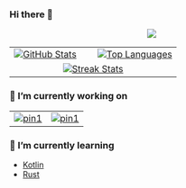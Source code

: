 ### Hi there 👋

<p align="center">
  <a href="https://github.com/tandpfun/skill-icons">
    <img src="https://skillicons.dev/icons?i=docker,py,cpp,java,ocaml,html,ts,firebase,mysql,mongodb,vscode,idea,git,linux" />
  </a>
</p>

<table align="center">
  <tr>
    <td width="50%">
      <a href="https://github.com/anuraghazra/github-readme-stats">
        <img src="https://github-readme-stats-arasgungore.vercel.app/api?username=fabaindaiz&hide_rank=true&show_icons=true&hide_border=true&count_private=true&custom_title=Github%20Stats" alt="GitHub Stats" />
      </a>
    </td>
    <td>
      <a href="https://github.com/anuraghazra/github-readme-stats">
        <img src="https://github-readme-stats-arasgungore.vercel.app/api/top-langs/?username=fabaindaiz&hide_border=true&langs_count=8&layout=compact&count_private=true" alt="Top Languages" />
      </a>
    </td>
  </tr>
  <tr>
    <td colspan=2 align="center">
      <a href="https://github.com/DenverCoder1/github-readme-streak-stats">
        <img src="https://github-readme-streak-stats.herokuapp.com?user=fabaindaiz&hide_border=true&background=f6f8fa&currStreakLabel=000000&date_format=j%20M%5B%20Y%5D" alt="Streak Stats" />
      </a>
    </td>
  </tr>
</table>

### 🔭 I’m currently working on

<table align="center">
  <tr>
    <td>
      <a href="https://github.com/fabaindaiz/corewars-compiler">
        <img src="https://github-readme-stats-arasgungore.vercel.app/api/pin/?username=fabaindaiz&repo=corewars-compiler&hide_border=true" alt="pin1" />
      </a>
    </td>
    <td>
      <a href="https://github.com/fabaindaiz/dependency-experiments">
        <img src="https://github-readme-stats-arasgungore.vercel.app/api/pin/?username=fabaindaiz&repo=dependency-experiments&hide_border=true" alt="pin1" />
      </a>
    </td>
  </tr>
</table>

### 🌱 I’m currently learning

- [Kotlin](https://github.com/JetBrains/kotlin)
- [Rust](https://github.com/rust-lang/rust)

<!--
**fabaindaiz/fabaindaiz** is a ✨ _special_ ✨ repository because its `README.md` (this file) appears on your GitHub profile.

Here are some ideas to get you started:

- 👯 I’m looking to collaborate on ...
- 🤔 I’m looking for help with ...
- 💬 Ask me about ...
- 📫 How to reach me: ...
- 😄 Pronouns: ...
- ⚡ Fun fact: ...
-->
